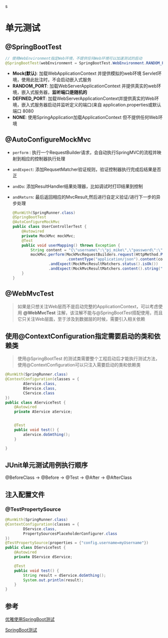 s

# 单元测试

## @SpringBootTest

```java
// 使用WebEnvironment指定Web环境，不提供任何Web环境可以加速测试的启动
@SpringBootTest(webEnvironment = SpringBootTest.WebEnvironment.RANDOM_PORT)
```

- **Mock(默认)**: 加载WebApplicationContext 并提供模拟的web环境 Servlet环境，使用此批注时，不会启动嵌入式服务
- **RANDOM_PORT**: 加载WebServerApplicationContext 并提供真实的web环境，嵌入式服务器，**监听端口是随机的**
- **DEFINED_PORT**: 加载WebServerApplicationContext并提供真实的Web环境，嵌入式服务器启动并监听定义的端口(来自 application.properties或默认端口 8080
- **NONE**: 使用SpringApplication加载ApplicationContext 但不提供任何Web环境



## @AutoConfigureMockMvc

- `perform` : 执行一个RequestBuilder请求，会自动执行SpringMVC的流程并映射到相应的控制器执行处理

- `andExpect`: 添加RequsetMatcher验证规则，验证控制器执行完成后结果是否正

- `andDo`: 添加ResultHandler结果处理器，比如调试时打印结果到控制

- `andReturn`: 最后返回相应的MvcResult,然后进行自定义验证/进行下一步的异步处理

  

  ```java	
  @RunWith(SpringRunner.class)
  @SpringBootTest
  @AutoConfigureMockMvc
  public class UserControllerTest {
      @Autowired
      private MockMvc mockMvc;
      @Test
      public void userMapping() throws Exception {
          String content = "{\"username\":\"pj_mike\",\"password\":\"123456\"}";
          mockMvc.perform(MockMvcRequestBuilders.request(HttpMethod.POST, "/user")
                          .contentType("application/json").content(content))
                  .andExpect(MockMvcResultMatchers.status().isOk())
                  .andExpect(MockMvcResultMatchers.content().string("ok"));
      }
  }
  ```



## @WebMvcTest

>如果是只想关注Web层而不是启动完整的ApplicationContext，可以考虑使用 **@WebMvcTest** 注解，该注解不能与@SpringBootTest搭配使用，而且它只关注Web层面，至于涉及到数据层的时候，需要引入相关依赖



## 使用@ContextConfiguration指定需要启动的类和依赖类

> 使用@SpringBootTest 的测试类需要整个工程启动后才能执行测试方法，使用@ContextConfiguration可以只注入需要启动的类和依赖类

```java
@RunWith(SpringRunner.class)
@ContextConfiguration(classes = {
        AService.class,
        BService.class,
        CService.class
})
public class AServiceTest {
    @Autowired
    private AService aService;


    @Test
    public void test() {
        aService.doSmthing();
    }

}
```

## JUnit单元测试用例执行顺序

@BeforeClass -> @Before -> @Test -> @After -> @AfterClass

## 注入配置文件

### @TestPropertySource

```java
@RunWith(SpringRunner.class)
@ContextConfiguration(classes = {
        DService.class,
        PropertySourcesPlaceholderConfigurer.class
})
@TestPropertySource(properties = {"config.username=myUsername"})
public class DServiceTest {
    @Autowired
    private DService dService;

    @Test
    public void test() {
        String result = dService.doSmthing();
        System.out.println(result);
    }
}
```

## 参考

[优雅使用SpringBoot测试](https://blog.csdn.net/cml_blog/article/details/82820753?ops_request_misc=%25257B%252522request%25255Fid%252522%25253A%252522160877956616780276354663%252522%25252C%252522scm%252522%25253A%25252220140713.130102334..%252522%25257D&request_id=160877956616780276354663&biz_id=0&utm_medium=distribute.pc_search_result.none-task-blog-2~all~sobaiduend~default-1-82820753.nonecase&utm_term=SpringBoot%20%E5%8D%95%E5%85%83%E6%B5%8B%E8%AF%95)

[SpringBoot测试](https://juejin.cn/post/6844903673751928845)